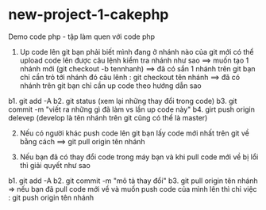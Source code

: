# new-project-1-cakephp
Demo code php - tập làm quen với code php
1. Up code lên git
bạn phải biết mình đang ở nhánh nào của git mới có thể upload code lên được câu lệnh kiểm tra nhánh như sao
==> muốn tạo 1 nhánh mới (git checkout -b tennhanh)
==> đã có sắn 1 nhánh trên git bạn chỉ cần trỏ tới nhánh đó câu lênh : git checkout tên nhánh
==> đã có nhánh trên git bạn chỉ cần up code theo hướng dẫn sao

b1. git add -A
b2. git status  (xem lại những thay đổi trong code)
b3. git commit -m "viết ra những gì đã làm vs lần up code này"
b4. girt push origin delevep (develop là tên nhánh trên git cũng có thể là master)

2. Nếu có người khác push code lên git bạn lấy code mới nhất trên git về bằng cách
==> git pull origin tên nhánh

3. Nếu bạn đã có thay đổi code trong máy bạn và khi pull code mới về bị lổi thì giải quyết như sao

b1. git add -A
b2. git commit -m "mô tả thay đổi"
b3. git pull origin tên nhánh
=> nếu bạn đã pull code mới về và muốn push code của mình lên thì chỉ việc : git push origin tên nhánh
